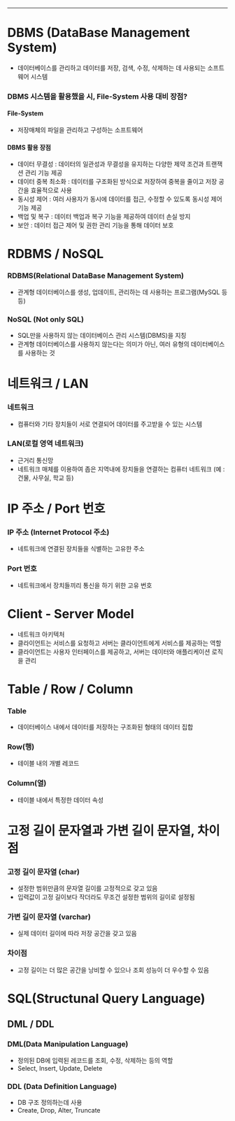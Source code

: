 
---
# DBMS (DataBase Management System)
- 데이터베이스를 관리하고 데이터를 저장, 검색, 수정, 삭제하는 데 사용되는 소프트웨어 시스템
### DBMS 시스템을 활용했을 시, File-System 사용 대비 장점?
#### File-System
- 저장매체의 파일을 관리하고 구성하는 소프트웨어
#### DBMS 활용 장점
- 데이터 무결성 : 데이터의 일관성과 무결성을 유지하는 다양한 제약 조건과 트랜잭션 관리 기능 제공
- 데이터 중복 최소화 : 데이터를 구조화된 방식으로 저장하여 중복을 줄이고 저장 공간을 효율적으로 사용
- 동시성 제어 : 여러 사용자가 동시에 데이터를 접근, 수정할 수 있도록 동시성 제어 기능 제공
- 백업 및 복구 : 데이터 백업과 복구 기능을 제공하여 데이터 손실 방지
- 보안 : 데이터 접근 제어 및 권한 관리 기능을 통해 데이터 보호
# RDBMS / NoSQL
### RDBMS(Relational DataBase Management System) 
-  관계형 데이터베이스를 생성, 업데이트, 관리하는 데 사용하는 프로그램(MySQL 등등)
### NoSQL (Not only SQL)
- SQL만을 사용하지 않는 데이터베이스 관리 시스템(DBMS)을 지칭
- 관계형 데이터베이스를 사용하지 않는다는 의미가 아닌, 여러 유형의 데이터베이스를 사용하는 것
# 네트워크 / LAN
### 네트워크
- 컴퓨터와 기타 장치들이 서로 연결되어 데이터를 주고받을 수 있는 시스템
### LAN(로컬 영역 네트워크)
- 근거리 통신망
- 네트워크 매체를 이용하여 좁은 지역내에 장치들을 연결하는 컴퓨터 네트워크 (예 : 건물, 사무실, 학교 등)
# IP 주소 / Port 번호
### IP 주소 (Internet Protocol 주소)
- 네트워크에 연결된 장치들을 식별하는 고유한 주소
### Port 번호
- 네트워크에서 장치들끼리 통신을 하기 위한 고유 번호
# Client - Server Model
- 네트워크 아키텍처
- 클라이언트는 서비스를 요청하고 서버는 클라이언트에게 서비스를 제공하는 역할
- 클라이언트는 사용자 인터페이스를 제공하고, 서버는 데이터와 애플리케이션 로직을 관리
# Table / Row / Column
### Table 
- 데이터베이스 내에서 데이터를 저장하는 구조화된 형태의 데이터 집합
### Row(행)
-  테이블 내의 개별 레코드
### Column(열)
- 테이블 내에서 특정한 데이터 속성
# 고정 길이 문자열과 가변 길이 문자열, 차이점

### 고정 길이 문자열 (char)
- 설정한 범위만큼의 문자열 길이를 고정적으로 갖고 있음
- 입력값이 고정 길이보다 작더라도 무조건 설정한 범위의 길이로 설정됨
### 가변 길이 문자열 (varchar)
- 실제 데이터 길이에 따라 저장 공간을 갖고 있음

### 차이점
- 고정 길이는 더 많은 공간을 낭비할 수 있으나 조회 성능이 더 우수할 수 있음
# SQL(Structunal Query Language)
## DML / DDL
### DML(Data Manipulation Language)
- 정의된 DB에 입력된 레코드를 조회, 수정, 삭제하는 등의 역할
- Select, Insert, Update, Delete
### DDL (Data Definition Language)
- DB 구조 정의하는데 사용
- Create, Drop, Alter, Truncate
